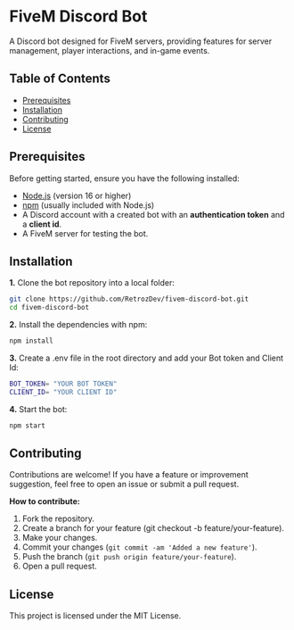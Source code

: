 # FiveM Discord Bot

A Discord bot designed for FiveM servers, providing features for server management, player interactions, and in-game events.

## Table of Contents
- [Prerequisites](#prerequisites)
- [Installation](#installation)
- [Contributing](#contributing)
- [License](#license)

## Prerequisites

Before getting started, ensure you have the following installed:
- [Node.js](https://nodejs.org/) (version 16 or higher)
- [npm](https://www.npmjs.com/) (usually included with Node.js)
- A Discord account with a created bot with an **authentication token** and a **client id**.
- A FiveM server for testing the bot.

## Installation

**1.** Clone the bot repository into a local folder:

```bash
git clone https://github.com/RetrozDev/fivem-discord-bot.git
cd fivem-discord-bot
```
**2.** Install the dependencies with npm:
```bash
npm install
```

**3.** Create a .env file in the root directory and add your Bot token and Client Id:
```bash
BOT_TOKEN= "YOUR BOT TOKEN"
CLIENT_ID= "YOUR CLIENT ID"
```

**4.** Start the bot:
```bash
npm start
```
## Contributing
Contributions are welcome! If you have a feature or improvement suggestion, feel free to open an issue or submit a pull request.

**How to contribute:**
1. Fork the repository.
2. Create a branch for your feature (git checkout -b feature/your-feature).
3. Make your changes.
4. Commit your changes (`git commit -am 'Added a new feature'`).
5. Push the branch (`git push origin feature/your-feature`).
6. Open a pull request.

## License

This project is licensed under the MIT License.